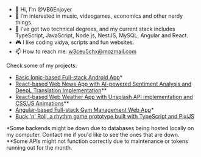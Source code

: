 - 👋 Hi, I’m @VB6Enjoyer
- 👀 I’m interested in music, videogames, economics and other nerdy things.
- 🌱 I’ve got two technical degrees, and my current stack includes TypeScript, JavaScript, Node.js, NestJS, MySQL, Angular and React.
- 🎮 I like coding vidya, scripts and fun websites.
- 📫 How to reach me: w3ceu5chx@mozmail.com

Check some of my projects:
* [Basic Ionic-based Full-stack Android App](https://uner-desarrollo-para-moviles-tp-final-1.onrender.com/)*
* [React-based Web News App with AI-powered Sentiment Analysis and DeepL Translation Implementation](https://news-app-with-ai-implementation.onrender.com/)**
* [React-based Web Weather App with Unsplash API implementation and CSS/JS Animations](https://the-vb6enjoyer-weather-app.onrender.com/)**
* [Angular-based Full-stack Gym Management Web App](https://gimnasio-municipal-de-concordia.onrender.com)*
* [Buck 'n' Roll, a rhythm game prototype built with TypeScript and PixiJS](https://muxxer.itch.io/buck-n-roll)

*Some backends might be down due to databases being hosted locally on my computer. Contact me if you'd like to see the ones that are down.
**Some APIs might not function correctly due to maintenance or tokens running out for the month.
<!---
VB6Enjoyer/VB6Enjoyer is a ✨ special ✨ repository because its `README.md` (this file) appears on your GitHub profile.
You can click the Preview link to take a look at your changes.
--->

